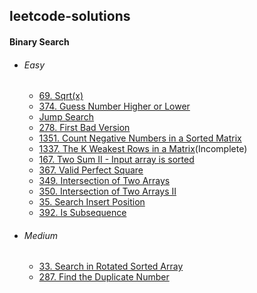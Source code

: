 ## leetcode-solutions

#### Binary Search
- ###### Easy
    - [69. Sqrt(x)](https://github.com/ankithans/leetcode-solutions/blob/main/Binary-search/easy/69.%20Sqrt(x).cpp)
    - [374. Guess Number Higher or Lower](https://github.com/ankithans/leetcode-solutions/blob/main/Binary-search/easy/374.%20Guess%20Number%20Higher%20or%20Lower.cpp)
    - [Jump Search](https://github.com/ankithans/leetcode-solutions/blob/main/Binary-search/easy/Jump%20Search.cpp)
    - [278. First Bad Version](https://github.com/ankithans/leetcode-solutions/blob/main/Binary-search/easy/278.%20First%20Bad%20Version.cpp)
    - [1351. Count Negative Numbers in a Sorted Matrix](https://github.com/ankithans/leetcode-solutions/blob/main/Binary-search/easy/1351.%20Count%20Negative%20Numbers%20in%20a%20Sorted%20Matrix.cpp)
    - [1337. The K Weakest Rows in a Matrix](https://github.com/ankithans/leetcode-solutions/blob/main/Binary-search/easy/1337.%20The%20K%20Weakest%20Rows%20in%20a%20Matrix.cpp)(Incomplete)
    - [167. Two Sum II - Input array is sorted](https://github.com/ankithans/leetcode-solutions/blob/main/Binary-search/easy/167.%20Two%20Sum%20II%20-%20Input%20array%20is%20sorted.cpp)
    - [367. Valid Perfect Square](https://github.com/ankithans/leetcode-solutions/blob/main/Binary-search/easy/367.%20Valid%20Perfect%20Square.cpp)
    - [349. Intersection of Two Arrays](https://github.com/ankithans/leetcode-solutions/blob/main/Binary-search/easy/349.%20Intersection%20of%20Two%20Arrays.cpp)
    - [350. Intersection of Two Arrays II](https://github.com/ankithans/leetcode-solutions/blob/main/Binary-search/easy/350.%20Intersection%20of%20Two%20Arrays%20II.cpp)
    - [35. Search Insert Position](https://github.com/ankithans/leetcode-solutions/blob/main/Binary-search/easy/35.%20Search%20Insert%20Position.cpp)
    - [392. Is Subsequence](https://github.com/ankithans/leetcode-solutions/blob/main/Binary-search/easy/392.%20Is%20Subsequence.cpp)

- ###### Medium
    - [33. Search in Rotated Sorted Array](https://github.com/ankithans/leetcode-solutions/blob/main/Binary-search/medium/33.%20Search%20in%20Rotated%20Sorted%20Array.cpp)
    - [287. Find the Duplicate Number](https://github.com/ankithans/leetcode-solutions/blob/main/Binary-search/medium/287.%20Find%20the%20Duplicate%20Number.cpp)
    
